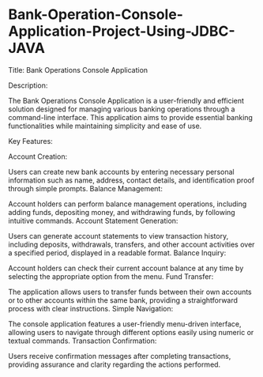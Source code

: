 # Bank-Operation-Console-Application-Project-Using-JDBC-JAVA



Title: Bank Operations Console Application

Description:

The Bank Operations Console Application is a user-friendly and efficient solution designed for managing various banking operations through a command-line interface. This application aims to provide essential banking functionalities while maintaining simplicity and ease of use.

Key Features:

Account Creation:

Users can create new bank accounts by entering necessary personal information such as name, address, contact details, and identification proof through simple prompts.
Balance Management:

Account holders can perform balance management operations, including adding funds, depositing money, and withdrawing funds, by following intuitive commands.
Account Statement Generation:

Users can generate account statements to view transaction history, including deposits, withdrawals, transfers, and other account activities over a specified period, displayed in a readable format.
Balance Inquiry:

Account holders can check their current account balance at any time by selecting the appropriate option from the menu.
Fund Transfer:

The application allows users to transfer funds between their own accounts or to other accounts within the same bank, providing a straightforward process with clear instructions.
Simple Navigation:

The console application features a user-friendly menu-driven interface, allowing users to navigate through different options easily using numeric or textual commands.
Transaction Confirmation:

Users receive confirmation messages after completing transactions, providing assurance and clarity regarding the actions performed.
